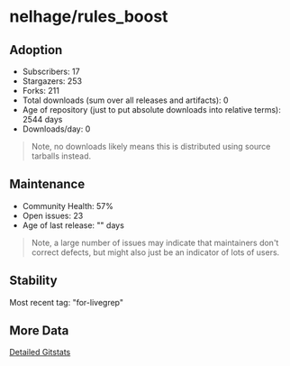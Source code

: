 # nelhage/rules_boost

## Adoption

- Subscribers: 17
- Stargazers: 253
- Forks: 211
- Total downloads (sum over all releases and artifacts): 0
- Age of repository (just to put absolute downloads into relative terms): 2544 days
- Downloads/day: 0

> Note, no downloads likely means this is distributed using source tarballs instead.

## Maintenance

- Community Health: 57%
- Open issues: 23
- Age of last release: "<No Releases>" days

> Note, a large number of issues may indicate that maintainers don't correct defects, but might also
> just be an indicator of lots of users.

## Stability

Most recent tag: "for-livegrep"

## More Data

[Detailed Gitstats](/bazel-catalog/gitstats/nelhage/rules_boost)

